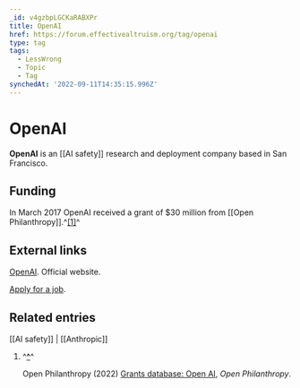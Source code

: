 ```yaml
---
_id: v4gzbpLGCKaRABXPr
title: OpenAI
href: https://forum.effectivealtruism.org/tag/openai
type: tag
tags:
  - LessWrong
  - Topic
  - Tag
synchedAt: '2022-09-11T14:35:15.996Z'
---
```

# OpenAI

**OpenAI** is an [[AI safety]] research and deployment company based in San Francisco.

Funding
-------

In March 2017 OpenAI received a grant of $30 million from [[Open Philanthropy]].^[\[1\]](#fnsduxt6tuuy)^

External links
--------------

[OpenAI](https://openai.com/). Official website.

[Apply for a job](https://openai.com/careers/).

Related entries
---------------

[[AI safety]] | [[Anthropic]]

1.  ^**[^](#fnrefsduxt6tuuy)**^
    
    Open Philanthropy (2022) [Grants database: Open AI](https://www.openphilanthropy.org/grants/?q=&organization-name=openai), *Open Philanthropy*.